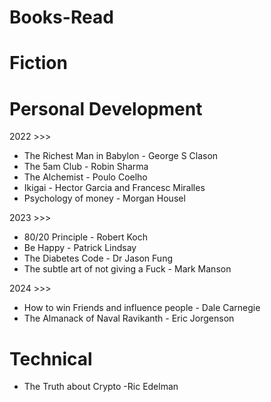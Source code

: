 # Books-Read

Fiction
=======



Personal Development
====================
2022 >>>
* The Richest Man in Babylon - George S Clason
* The 5am Club - Robin Sharma
* The Alchemist - Poulo Coelho
* Ikigai - Hector Garcia and Francesc Miralles
* Psychology of money - Morgan Housel

2023 >>>
* 80/20 Principle - Robert Koch
* Be Happy - Patrick Lindsay
* The Diabetes Code - Dr Jason Fung
* The subtle art of not giving a Fuck - Mark Manson

2024 >>>
* How to win Friends and influence people - Dale Carnegie
* The Almanack of Naval Ravikanth - Eric Jorgenson


Technical
=========
* The Truth about Crypto -Ric Edelman


